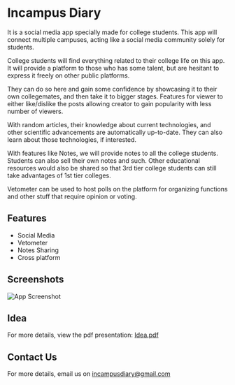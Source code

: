 # Incampus Diary

It is a social media app specially made for college students.
This app will connect multiple campuses, acting like a social media community solely for students.

College students will find everything related to their college life on this app. It will provide a platform to those who has some talent, but are hesitant to express it freely on other public platforms.

They can do so here and gain some confidence by showcasing it to their own collegemates, and then take it to bigger stages. Features for viewer to either like/dislike the posts allowing creator to gain popularity with less number of viewers.

With random articles, their knowledge about current technologies, and other scientific advancements are automatically up-to-date. They can also learn about those technologies, if interested.

With features like Notes, we will provide notes to all the college students. Students can also sell their own notes and such.
Other educational resources would also be shared so that 3rd tier college students can still take advantages of 1st tier colleges.

Vetometer can be used to host polls on the platform for organizing functions and other stuff that require opinion or voting.




## Features
- Social Media
- Vetometer
- Notes Sharing
- Cross platform


## Screenshots

![App Screenshot](https://i.imgur.com/PfBzw9L.jpg)


## Idea
For more details, view the pdf presentation:
[Idea.pdf](https://github.com/incampusdiary/incampus/files/7110880/Idea.pdf)

## Contact Us
For more details, email us on incampusdiary@gmail.com

